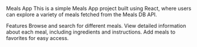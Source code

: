 Meals App
This is a simple Meals App project built using React, where users can explore a variety of meals fetched from the Meals DB API.

Features
Browse and search for different meals.
View detailed information about each meal, including ingredients and instructions.
Add meals to favorites for easy access.
